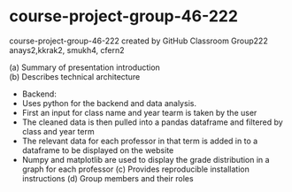 # course-project-group-46-222
course-project-group-46-222 created by GitHub Classroom
Group222
anays2,kkrak2, smukh4, cfern2


(a) Summary of presentation introduction  
(b) Describes technical architecture 
  - Backend:
  - Uses python for the backend and data analysis.
  - First an input for class name and year tearm is taken by the user
  - The cleaned data is then pulled into a pandas dataframe and filtered by class and year term
  - The relevant data for each professor in that term is added in to a dataframe to be displayed on the website
  - Numpy and matplotlib are used to display the grade distribution in a graph for each professor
(c) Provides reproducible installation instructions 
(d) Group members and their roles
